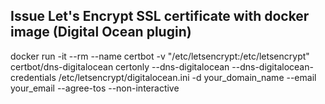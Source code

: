 ## Issue Let's Encrypt SSL certificate with docker image (Digital Ocean plugin)
docker run -it --rm --name certbot -v "/etc/letsencrypt:/etc/letsencrypt" certbot/dns-digitalocean certonly --dns-digitalocean --dns-digitalocean-credentials /etc/letsencrypt/digitalocean.ini -d your_domain_name --email your_email --agree-tos --non-interactive
